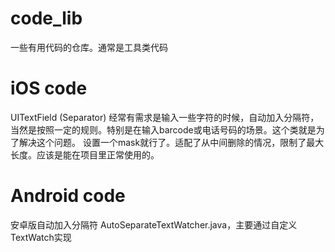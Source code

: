 # code_lib
一些有用代码的仓库。通常是工具类代码

# iOS code

UITextField (Separator)
经常有需求是输入一些字符的时候，自动加入分隔符，当然是按照一定的规则。特别是在输入barcode或电话号码的场景。这个类就是为了解决这个问题。
设置一个mask就行了。适配了从中间删除的情况，限制了最大长度。应该是能在项目里正常使用的。

# Android code

安卓版自动加入分隔符
AutoSeparateTextWatcher.java，主要通过自定义TextWatch实现


